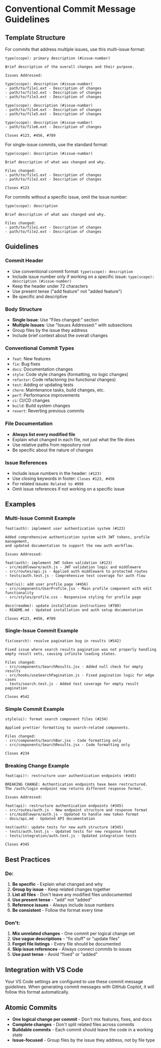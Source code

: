 <!-- file: .github/commit-messages.md -->
<!-- version: 3.0.0 -->
<!-- guid: 1a2b3c4d-5e6f-7a8b-9c0d-1e2f3a4b5c6d -->

# Conventional Commit Message Guidelines

## Template Structure

For commits that address multiple issues, use this multi-issue format:

```
type(scope): primary description (#issue-number)

Brief description of the overall changes and their purpose.

Issues Addressed:

type(scope): description (#issue-number)
- path/to/file1.ext - Description of changes
- path/to/file2.ext - Description of changes
- path/to/file3.ext - Description of changes

type(scope): description (#issue-number)
- path/to/file4.ext - Description of changes
- path/to/file5.ext - Description of changes

type(scope): description (#issue-number)
- path/to/file6.ext - Description of changes

Closes #123, #456, #789
```

For single-issue commits, use the standard format:

```
type(scope): description (#issue-number)

Brief description of what was changed and why.

Files changed:
- path/to/file1.ext - Description of changes
- path/to/file2.ext - Description of changes

Closes #123
```

For commits without a specific issue, omit the issue number:

```
type(scope): description

Brief description of what was changed and why.

Files changed:
- path/to/file1.ext - Description of changes
- path/to/file2.ext - Description of changes
```

## Guidelines

### Commit Header

- Use conventional commit format: `type(scope): description`
- Include issue number only if working on a specific issue: `type(scope): description (#issue-number)`
- Keep the header under 72 characters
- Use present tense ("add feature" not "added feature")
- Be specific and descriptive

### Body Structure

- **Single Issue**: Use "Files changed:" section
- **Multiple Issues**: Use "Issues Addressed:" with subsections
- Group files by the issue they address
- Include brief context about the overall changes

### Conventional Commit Types

- `feat`: New features
- `fix`: Bug fixes
- `docs`: Documentation changes
- `style`: Code style changes (formatting, no logic changes)
- `refactor`: Code refactoring (no functional changes)
- `test`: Adding or updating tests
- `chore`: Maintenance tasks, build changes, etc.
- `perf`: Performance improvements
- `ci`: CI/CD changes
- `build`: Build system changes
- `revert`: Reverting previous commits

### File Documentation

- **Always list every modified file**
- Explain what changed in each file, not just what the file does
- Use relative paths from repository root
- Be specific about the nature of changes

### Issue References

- Include issue numbers in the header: `(#123)`
- Use closing keywords in footer: `Closes #123, #456`
- For related issues: `Related to #999`
- Omit issue references if not working on a specific issue

## Examples

### Multi-Issue Commit Example

```
feat(auth): implement user authentication system (#123)

Added comprehensive authentication system with JWT tokens, profile management,
and updated documentation to support the new auth workflow.

Issues Addressed:

feat(auth): implement JWT token validation (#123)
- src/middleware/auth.js - JWT validation logic and middleware
- src/routes/api.js - Applied auth middleware to protected routes
- tests/auth.test.js - Comprehensive test coverage for auth flow

feat(ui): add user profile page (#456)
- src/components/UserProfile.jsx - Main profile component with edit functionality
- src/styles/profile.css - Responsive styling for profile page

docs(readme): update installation instructions (#789)
- README.md - Updated installation and auth setup documentation

Closes #123, #456, #789
```

### Single-Issue Commit Example

```
fix(search): resolve pagination bug in results (#542)

Fixed issue where search results pagination was not properly handling
empty result sets, causing infinite loading states.

Files changed:
- src/components/SearchResults.jsx - Added null check for empty results
- src/hooks/useSearchPagination.js - Fixed pagination logic for edge cases
- tests/search.test.js - Added test coverage for empty result pagination

Closes #542
```

### Simple Commit Example

```
style(ui): format search component files (#234)

Applied prettier formatting to search-related components.

Files changed:
- src/components/SearchBar.jsx - Code formatting only
- src/components/SearchResults.jsx - Code formatting only

Closes #234
```

### Breaking Change Example

```
feat(api)!: restructure user authentication endpoints (#345)

BREAKING CHANGE: Authentication endpoints have been restructured.
The /auth/login endpoint now returns different response format.

Issues Addressed:

feat(api): restructure authentication endpoints (#345)
- src/routes/auth.js - New endpoint structure and response format
- src/middleware/auth.js - Updated to handle new token format
- docs/api.md - Updated API documentation

test(auth): update tests for new auth structure (#345)
- tests/auth.test.js - Updated tests for new response format
- tests/integration/auth.test.js - Updated integration tests

Closes #345
```

## Best Practices

### Do:

1. **Be specific** - Explain what changed and why
2. **Group by issue** - Keep related changes together
3. **List all files** - Don't leave any modified files undocumented
4. **Use present tense** - "add" not "added"
5. **Reference issues** - Always include issue numbers
6. **Be consistent** - Follow the format every time

### Don't:

1. **Mix unrelated changes** - One commit per logical change set
2. **Use vague descriptions** - "fix stuff" or "update files"
3. **Forget file listings** - Every file should be documented
4. **Skip issue references** - Always connect commits to issues
5. **Use past tense** - Avoid "fixed" or "added"

## Integration with VS Code

Your VS Code settings are configured to use these commit message guidelines. When generating commit messages with GitHub Copilot, it will follow this format automatically.

## Atomic Commits

- **One logical change per commit** - Don't mix features, fixes, and docs
- **Complete changes** - Don't split related files across commits
- **Buildable commits** - Each commit should leave the code in a working state
- **Issue-focused** - Group files by the issue they address, not by file type
